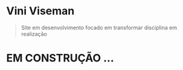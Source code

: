 # Vini Viseman

> Site em desenvolvimento focado em transformar disciplina em realização

# EM CONSTRUÇÃO ...
